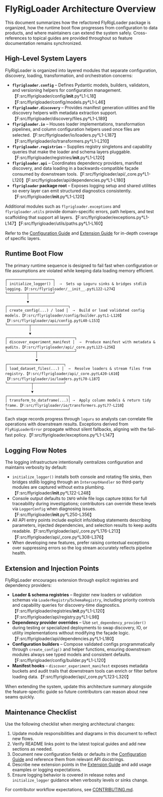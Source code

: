 # FlyRigLoader Architecture Overview

This document summarizes how the refactored FlyRigLoader package is organized, how the
runtime boot flow progresses from configuration to data products, and where
maintainers can extend the system safely. Cross-references to topical guides are
provided throughout so feature documentation remains synchronized.

## High-Level System Layers

FlyRigLoader is organized into layered modules that separate configuration,
discovery, loading, transformation, and orchestration concerns:

- **`flyrigloader.config`** – Defines Pydantic models, builders, validators, and
  versioning helpers for configuration management.【F:src/flyrigloader/config/__init__.py†L1-L18】【F:src/flyrigloader/config/models.py†L1-L46】
- **`flyrigloader.discovery`** – Provides manifest generation utilities and file
  discovery helpers with metadata extraction support.【F:src/flyrigloader/discovery/files.py†L1-L189】
- **`flyrigloader.io`** – Houses loader implementations, transformation
  pipelines, and column configuration helpers used once files are selected.【F:src/flyrigloader/io/loaders.py†L1-L187】【F:src/flyrigloader/io/transformers.py†L1-L210】
- **`flyrigloader.registries`** – Supplies registry singletons and capability
  queries that make the loader and schema layers pluggable.【F:src/flyrigloader/registries/__init__.py†L1-L120】
- **`flyrigloader.api`** – Coordinates dependency providers, manifest discovery,
  and data loading in a backwards-compatible façade consumed by downstream
  tools.【F:src/flyrigloader/api/_core.py†L1-L120】【F:src/flyrigloader/api/dependencies.py†L1-L180】
- **`flyrigloader` package root** – Exposes logging setup and shared utilities so
  every layer can emit structured diagnostics consistently.【F:src/flyrigloader/__init__.py†L1-L120】

Additional modules such as `flyrigloader.exceptions` and `flyrigloader.utils`
provide domain-specific errors, path helpers, and test scaffolding that support
all layers.【F:src/flyrigloader/exceptions.py†L1-L147】【F:src/flyrigloader/utils/paths.py†L1-L160】

Refer to the [Configuration Guide](configuration_guide.md) and
[Extension Guide](extension_guide.md) for in-depth coverage of specific layers.

## Runtime Boot Flow

The primary runtime sequence is designed to fail fast when configuration or file
assumptions are violated while keeping data loading memory efficient.

```
┌─────────────────────┐
│ initialize_logger() │  ⇢  Sets up Loguru sinks & bridges stdlib logging.【F:src/flyrigloader/__init__.py†L122-L274】
└─────────┬───────────┘
          │
          ▼
┌────────────────────────────┐
│ create_config(...) / load │  ⇢  Build or load validated config models.【F:src/flyrigloader/config/builder.py†L1-L120】【F:src/flyrigloader/api/config.py†L40-L153】
└──────────┬─────────────────┘
           │
           ▼
┌───────────────────────────────┐
│ discover_experiment_manifest │  ⇢  Produce manifest with metadata & audits.【F:src/flyrigloader/api/_core.py†L123-L256】
└─────────────┬─────────────────┘
              │
              ▼
┌──────────────────────────┐
│ load_dataset_files(...) │  ⇢  Resolve loaders & stream files from registry.【F:src/flyrigloader/api/_core.py†L420-L610】【F:src/flyrigloader/io/loaders.py†L70-L187】
└───────────┬──────────────┘
            │
            ▼
┌────────────────────────────┐
│ transform_to_dataframe(...)│ ⇢  Apply column models & return tidy frame.【F:src/flyrigloader/io/transformers.py†L77-L210】
└────────────────────────────┘
```

Each stage records progress through `loguru` so analysts can correlate file
operations with downstream results. Exceptions derived from `FlyRigLoaderError`
propagate without silent fallbacks, aligning with the fail-fast policy.【F:src/flyrigloader/exceptions.py†L1-L147】

## Logging Flow Notes

The logging infrastructure intentionally centralizes configuration and maintains
verbosity by default:

- `initialize_logger()` installs both console and rotating file sinks, then
  bridges stdlib logging through an `InterceptHandler` so third-party modules are
  captured without extra plumbing.【F:src/flyrigloader/__init__.py†L122-L248】
- Console output defaults to `INFO` while file logs capture `DEBUG` for full
  traceability during investigations; contributors can override these levels via
  `LoggerConfig` when diagnosing issues.【F:src/flyrigloader/__init__.py†L250-L356】
- All API entry points include explicit info/debug statements describing
  parameters, injected dependencies, and selection results to keep audits
  readable.【F:src/flyrigloader/api/_core.py†L176-L213】【F:src/flyrigloader/api/_core.py†L308-L376】
- When developing new features, prefer raising contextual exceptions over
  suppressing errors so the log stream accurately reflects pipeline health.

## Extension and Injection Points

FlyRigLoader encourages extension through explicit registries and dependency
providers:

- **Loader & schema registries** – Register new loaders or validation schemas via
  `LoaderRegistry`/`SchemaRegistry`, including priority controls and capability
  queries for discovery-time diagnostics.【F:src/flyrigloader/registries/__init__.py†L1-L120】【F:src/flyrigloader/api/registry.py†L1-L98】
- **Dependency provider overrides** – Use `set_dependency_provider()` during
  testing or specialized deployments to swap discovery, IO, or utility
  implementations without modifying the façade logic.【F:src/flyrigloader/api/dependencies.py†L1-L180】
- **Configuration builders** – Compose validated configs programmatically through
  `create_config()` and helper functions, ensuring downstream modules always see
  typed models and consistent defaults.【F:src/flyrigloader/config/builder.py†L1-L120】
- **Manifest hooks** – `discover_experiment_manifest` exposes metadata buckets
  and audit trails that downstream tools can enrich or filter before loading
  data.【F:src/flyrigloader/api/_core.py†L123-L320】

When extending the system, update this architecture summary alongside the
feature-specific guide so future contributors can reason about new seams quickly.

## Maintenance Checklist

Use the following checklist when merging architectural changes:

1. Update module responsibilities and diagrams in this document to reflect new
   flows.
2. Verify README links point to the latest topical guides and add new sections as
   needed.
3. Document new configuration fields or defaults in the
   [Configuration Guide](configuration_guide.md) and reference them from relevant
   API docstrings.
4. Describe new extension points in the [Extension Guide](extension_guide.md) and
   add usage examples or logging expectations.
5. Ensure logging behavior is covered in release notes and `initialize_logger`
   guidance when verbosity levels or sinks change.

For contributor workflow expectations, see [CONTRIBUTING.md](../CONTRIBUTING.md).
